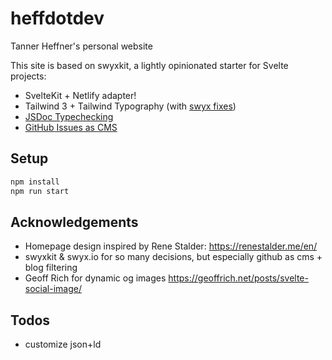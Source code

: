 # heffdotdev

Tanner Heffner's personal website

This site is based on swyxkit, a lightly opinionated starter for Svelte projects:

- SvelteKit + Netlify adapter!
- Tailwind 3 + Tailwind Typography (with [swyx fixes](https://youtu.be/-FzemNMcOGs))
- [JSDoc Typechecking](https://swyxkit.netlify.app/how-to-add-jsdoc-typechecking-to-sveltekit)
- [GitHub Issues as CMS](https://github.com/sw-yx/swyxkit/issues/10)

## Setup

```sh
npm install
npm run start
```

## Acknowledgements

- Homepage design inspired by Rene Stalder: https://renestalder.me/en/
- swyxkit & swyx.io for so many decisions, but especially github as cms + blog filtering
- Geoff Rich for dynamic og images https://geoffrich.net/posts/svelte-social-image/

## Todos

- customize json+ld
